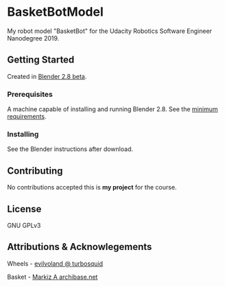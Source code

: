 # BasketBotModel
My robot model "BasketBot" for the Udacity Robotics Software Engineer Nanodegree 2019.

## Getting Started
Created in [Blender 2.8 beta](https://builder.blender.org/download/).

### Prerequisites
A machine capable of installing and running Blender 2.8. See the [minimum requirements](https://www.blender.org/download/requirements/).

### Installing
See the Blender instructions after download. 

## Contributing
No contributions accepted this is **my project** for the course.

## License
GNU GPLv3

## Attributions & Acknowlegements
Wheels - [evilvoland @ turbosquid](https://www.turbosquid.com/FullPreview/Index.cfm/ID/1082917)

Basket - [Markiz A archibase.net](https://archibaseplanet.com/download/56c03ecd.html)